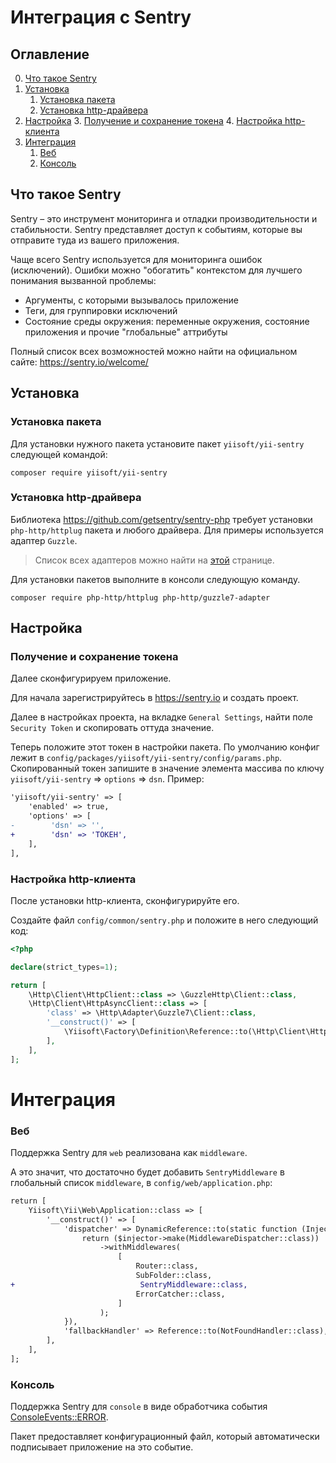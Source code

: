 # Интеграция с Sentry

## Оглавление
0. [Что такое Sentry](#Что-такое-Sentry)
1. [Установка](#Установка)
   1. [Установка пакета](#Установка-пакета)
   2. [Установка http-драйвера](#Установка-http-драйвера)
2. [Настройка](#Настройка)
   3. [Получение и сохранение токена](#Получение-и-сохранение-токена)
   4. [Настройка http-клиента](#Настройка-http-клиента)
3. [Интеграция](#Интеграция)
   1. [Веб](#Веб)
   2. [Консоль](#Консоль)

## Что такое Sentry

Sentry – это инструмент мониторинга и отладки производительности и стабильности.
Sentry представляет доступ к событиям, которые вы отправите туда из вашего приложения.

Чаще всего Sentry используется для мониторинга ошибок (исключений). 
Ошибки можно "обогатить" контекстом для лучшего понимания вызванной проблемы: 
- Аргументы, с которыми вызывалось приложение
- Теги, для группировки исключений
- Состояние среды окружения: переменные окружения, состояние приложения и прочие "глобальные" аттрибуты

Полный список всех возможностей можно найти на официальном сайте: https://sentry.io/welcome/

## Установка

### Установка пакета

Для установки нужного пакета установите пакет `yiisoft/yii-sentry` следующей командой:

```
composer require yiisoft/yii-sentry
```

### Установка http-драйвера

Библиотека https://github.com/getsentry/sentry-php требует установки `php-http/httplug` пакета и любого драйвера. 
Для примеры используется адаптер `Guzzle`. 

> Список всех адаптеров можно найти на [этой](https://docs.php-http.org/en/latest/clients.html#clients-adapters) странице.

Для установки пакетов выполните в консоли следующую команду.

```
composer require php-http/httplug php-http/guzzle7-adapter
```

## Настройка

### Получение и сохранение токена

Далее сконфигурируем приложение.

Для начала зарегистрируйтесь в https://sentry.io и создать проект. 

Далее в настройках проекта, на вкладке `General Settings`, найти поле `Security Token` и скопировать оттуда значение.

Теперь положите этот токен в настройки пакета. По умолчанию конфиг лежит в `config/packages/yiisoft/yii-sentry/config/params.php`.
Скопированный токен запишите в значение элемента массива по ключу `yiisoft/yii-sentry` => `options` => `dsn`. Пример:

```diff
'yiisoft/yii-sentry' => [
    'enabled' => true,
    'options' => [
-        'dsn' => '',
+        'dsn' => 'ТОКЕН',
    ],
],
```


### Настройка http-клиента

После установки http-клиента, сконфигурируйте его.

Создайте файл `config/common/sentry.php` и положите в него следующий код:

```php
<?php

declare(strict_types=1);

return [
    \Http\Client\HttpClient::class => \GuzzleHttp\Client::class,
    \Http\Client\HttpAsyncClient::class => [
        'class' => \Http\Adapter\Guzzle7\Client::class,
        '__construct()' => [
            \Yiisoft\Factory\Definition\Reference::to(\Http\Client\HttpClient::class),
        ],
    ],
];
```

# Интеграция

### Веб

Поддержка Sentry для `web` реализована как `middleware`. 

А это значит, что достаточно будет добавить `SentryMiddleware` в глобальный список `middleware`, в `config/web/application.php`:


```diff
return [
    Yiisoft\Yii\Web\Application::class => [
        '__construct()' => [
            'dispatcher' => DynamicReference::to(static function (Injector $injector) {
                return ($injector->make(MiddlewareDispatcher::class))
                    ->withMiddlewares(
                        [
                            Router::class,
                            SubFolder::class,
+                            SentryMiddleware::class,
                            ErrorCatcher::class,
                        ]
                    );
            }),
            'fallbackHandler' => Reference::to(NotFoundHandler::class),
        ],
    ],
];
```


### Консоль

Поддержка Sentry для `console` в виде обработчика события [ConsoleEvents::ERROR](https://symfony.com/doc/current/components/console/events.html#the-consoleevents-error-event).

Пакет предоставляет конфигурационный файл, который автоматически подписывает приложение на это событие.
